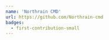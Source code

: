 ```yaml
---
name: 'Northrain CMD'
url: https://github.com/Northrain-cmd
badges:
  - first-contribution-small
---
```

